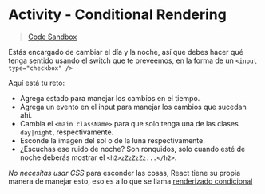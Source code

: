 # Activity - Conditional Rendering

> [Code Sandbox](https://codesandbox.io/s/09-conditional-rendering-66fhw)

Estás encargado de cambiar el día y la noche, así que debes hacer qué tenga sentido usando el switch que te preveemos, en la forma de un `<input type="checkbox" />`

Aquí está tu reto:

-   Agrega estado para manejar los cambios en el tiempo.
-   Agrega un evento en el input para manejar los cambios que sucedan ahí.
-   Cambia el `<main className>` para que solo tenga una de las clases `day|night`, respectivamente.
-   Esconde la imagen del sol o de la luna respectivamente.
-   ¿Escuchas ese ruido de noche? Son ronquidos, solo cuando esté de noche deberás mostrar el `<h2>zZzZzZz...</h2>`.

_No necesitas usar CSS_ para esconder las cosas, React tiene su propia manera de manejar esto, eso es a lo que se llama [renderizado condicional](https://es.reactjs.org/docs/conditional-rendering.html)
